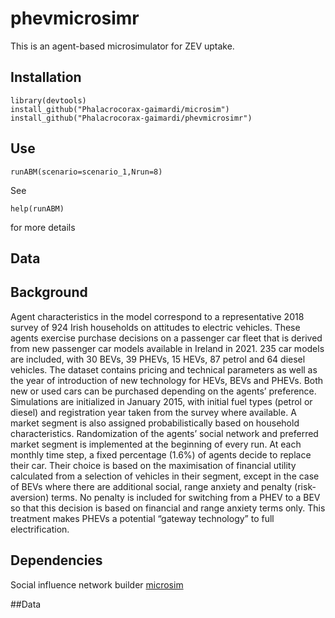 # phevmicrosimr
This is an agent-based microsimulator for ZEV uptake. 

## Installation

```
library(devtools)
install_github("Phalacrocorax-gaimardi/microsim")
install_github("Phalacrocorax-gaimardi/phevmicrosimr")
```

## Use
```
runABM(scenario=scenario_1,Nrun=8)
```
See
```
help(runABM)
```
for more details

## Data

## Background

Agent characteristics in the model correspond to a representative 2018 survey of 924 Irish households on attitudes to electric vehicles. These agents exercise purchase decisions on a passenger car fleet that is derived from new passenger car models available in Ireland in 2021. 235 car models are included, with 30 BEVs, 39 PHEVs, 15 HEVs, 87 petrol and 64 diesel vehicles. The dataset contains pricing and technical parameters as well as the year of introduction of new technology for HEVs, BEVs and PHEVs. Both new or used cars can be purchased depending on the agents’ preference.
Simulations are initialized in January 2015, with initial fuel types (petrol or diesel) and registration year taken from the survey where available. A market segment is also assigned probabilistically based on household characteristics. Randomization of the agents’ social network and preferred market segment is implemented at the beginning of every run. At each monthly time step, a fixed percentage (1.6%) of agents decide to replace their car. Their choice is based on the maximisation of financial utility calculated from a selection of vehicles in their segment, except in the case of BEVs where there are additional social, range anxiety and penalty (risk-aversion) terms. No penalty is included for switching from a PHEV to a BEV so that this decision is based on financial and range anxiety terms only. This treatment makes PHEVs a potential “gateway technology” to full electrification.

## Dependencies
Social influence network builder
[microsim](https://github.com/Phalacrocorax-gaimardi/microsim)

##Data

